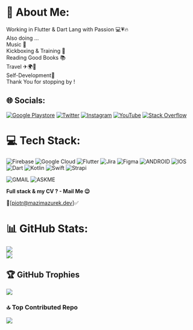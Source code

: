 # 💫 About Me:
Working in Flutter & Dart Lang with Passion 💻💗🔥  <br>Also doing ... <br>Music 🎸<br>Kickboxing & Training 🥊 <br>Reading Good Books 📚 <br>Travel ✈🌍🗻 <br>Self-Development💪<br>Thank You for stopping by !<br>


## 🌐 Socials:
[![Google Playstore](https://img.shields.io/badge/Google_Play-414141?style=for-the-badge&logo=google-play&logoColor=white)](https://play.google.com/store/apps/dev?id=8219347968101811942)
[![Twitter](https://img.shields.io/badge/Twitter-1DA1F2?style=for-the-badge&logo=twitter&logoColor=white)](https://twitter.com/KapitanMazi)
[![Instagram](https://img.shields.io/badge/Instagram-E4405F?style=for-the-badge&logo=instagram&logoColor=white)](https://instagram.com/code_with_mazi)
[![YouTube](https://img.shields.io/badge/YouTube-FF0000?style=for-the-badge&logo=youtube&logoColor=white)](https://youtube.com/@code_with_mazi)
[![Stack Overflow](https://img.shields.io/badge/-Stackoverflow-FE7A16?logo=stack-overflow&logoColor=white)](https://stackoverflow.com/users/20224101) 

# 💻 Tech Stack:
![Firebase](https://img.shields.io/badge/firebase-%23039BE5.svg?style=plastic&logo=firebase) ![Google Cloud](https://img.shields.io/badge/Google%20Cloud-%234285F4.svg?style=plastic&logo=google-cloud&logoColor=white) ![Flutter](https://img.shields.io/badge/Flutter-%2302569B.svg?style=plastic&logo=Flutter&logoColor=white) ![Jira](https://img.shields.io/badge/jira-%230A0FFF.svg?style=plastic&logo=jira&logoColor=white) 	![Figma](https://img.shields.io/badge/figma-%23F24E1E.svg?style=plastic&logo=figma&logoColor=white) ![ANDROID](https://img.shields.io/badge/android-%2320232a.svg?style=plastic&logo=android&logoColor=%a4c639) ![IOS](https://img.shields.io/badge/IOS-%2320232a.svg?style=plastic&logo=apple&logoColor=white) ![Dart](https://img.shields.io/badge/dart-%230175C2.svg?style=plastic&logo=dart&logoColor=white) ![Kotlin](https://img.shields.io/badge/kotlin-%230095D5.svg?style=plastic&logo=kotlin&logoColor=white) ![Swift](https://img.shields.io/badge/swift-F54A2A?style=plastic&logo=swift&logoColor=white) ![Strapi](https://img.shields.io/badge/strapi-%232E7EEA.svg?style=plastic&logo=strapi&logoColor=white) 

![GMAIL](https://img.shields.io/badge/Gmail-D14836?style=for-the-badge&logo=gmail&logoColor=white)
![ASKME](https://img.shields.io/badge/Ask%20me-anything-1abc9c.svg)

**Full stack & my CV ? - Mail Me 😉** 

📧[piotr@mazimazurek.dev]✅
  
# 📊 GitHub Stats:
![](https://github-readme-streak-stats.herokuapp.com/?user=piotrmazimazurek&theme=dark&hide_border=false)<br/>
![](https://github-readme-stats.vercel.app/api/top-langs/?username=piotrmazimazurek&theme=dark&hide_border=false&include_all_commits=true&count_private=true&layout=compact)

## 🏆 GitHub Trophies
![](https://github-profile-trophy.vercel.app/?username=piotrmazimazurek&theme=onedark&no-frame=false&no-bg=false&margin-w=4)

### 🔝 Top Contributed Repo
![](https://github-contributor-stats.vercel.app/api?username=piotrmazimazurek&limit=5&theme=tokyonight&combine_all_yearly_contributions=true)

<!-- Proudly created with GPRM ( https://gprm.itsvg.in ) -->
